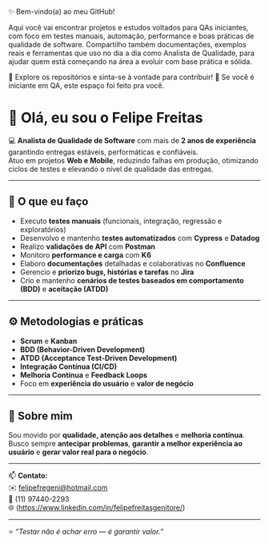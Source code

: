 ✨ Bem-vindo(a) ao meu GitHub!

Aqui você vai encontrar projetos e estudos voltados para QAs iniciantes, com foco em testes manuais, automação, performance e boas práticas de qualidade de software.
Compartilho também documentações, exemplos reais e ferramentas que uso no dia a dia como Analista de Qualidade, para ajudar quem está começando na área a evoluir com base prática e sólida.

🧩 Explore os repositórios e sinta-se à vontade para contribuir!
💬 Se você é iniciante em QA, este espaço foi feito pra você.

# 👋 Olá, eu sou o Felipe Freitas

💻 **Analista de Qualidade de Software** com mais de **2 anos de experiência** garantindo entregas estáveis, performáticas e confiáveis.  
Atuo em projetos **Web e Mobile**, reduzindo falhas em produção, otimizando ciclos de testes e elevando o nível de qualidade das entregas.

---

## 🧪 O que eu faço

- Executo **testes manuais** (funcionais, integração, regressão e exploratórios)  
- Desenvolvo e mantenho **testes automatizados** com **Cypress** e **Datadog**  
- Realizo **validações de API** com **Postman**  
- Monitoro **performance e carga** com **K6**  
- Elaboro **documentações** detalhadas e colaborativas no **Confluence**  
- Gerencio e **priorizo bugs, histórias e tarefas** no **Jira**  
- Crio e mantenho **cenários de testes baseados em comportamento (BDD)** e **aceitação (ATDD)**  

---

## ⚙️ Metodologias e práticas
- **Scrum** e **Kanban**  
- **BDD (Behavior-Driven Development)**  
- **ATDD (Acceptance Test-Driven Development)**  
- **Integração Contínua (CI/CD)**  
- **Melhoria Contínua** e **Feedback Loops**  
- Foco em **experiência do usuário** e **valor de negócio**

---

## 🚀 Sobre mim
Sou movido por **qualidade, atenção aos detalhes** e **melhoria contínua**.  
Busco sempre **antecipar problemas**, **garantir a melhor experiência ao usuário** e **gerar valor real para o negócio**.

---

📫 **Contato:**  
✉️ [felipefregeni@hotmail.com](mailto:felipefregeni@hotmail.com)  
📱 (11) 97440-2293  
🌐  (https://www.linkedin.com/in/felipefreitasgenitore/)

---

⭐ _“Testar não é achar erro — é garantir valor.”_
